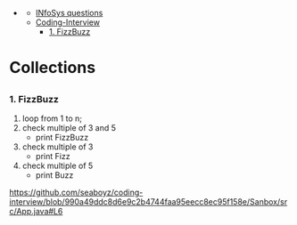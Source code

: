 - [](#)
  - [INfoSys questions](#infosys-questions)
  - [Coding-Interview](#coding-interview)
    - [1. FizzBuzz](#1-fizzbuzz)

# Collections 


## 
### 1. FizzBuzz
  1. loop from 1 to n;
  2. check multiple of 3 and 5
     * print FizzBuzz
  3. check multiple of 3
     * print Fizz
  4. check multiple of 5
     * print Buzz
  
https://github.com/seaboyz/coding-interview/blob/990a49ddc8d6e9c2b4744faa95eecc8ec95f158e/Sanbox/src/App.java#L6

